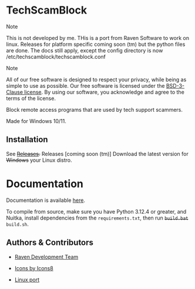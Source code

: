 
# TechScamBlock
> [!NOTE]
> This is not developed by me. THis is a port from Raven Software to work on linux. Releases for platform specific coming soon (tm) but the python files are done. The docs still apply, except the config directory is now /etc/techscamblock/techscamblock.conf

> [!NOTE]
> All of our free software is designed to respect your privacy, while being as simple to use as possible. Our free software is licensed under the [BSD-3-Clause license](https://ravendevteam.org/files/BSD-3-Clause.txt). By using our software, you acknowledge and agree to the terms of the license.

Block remote access programs that are used by tech support scammers.

Made for Windows 10/11.

## Installation
See ~~[Releases](https://github.com/ravendevteam/techscamblock/releases).~~ Releases [coming soon (tm)] Download the latest version for ~~Windows~~ your Linux distro.

# Documentation
Documentation is available [here](https://docs.ravendevteam.org/techscamblock).

To compile from source, make sure you have Python 3.12.4 or greater, and Nuitka, install dependencies from the `requirements.txt`, then run ~~`build.bat`~~ `build.sh`.

## Authors & Contributors

- [Raven Development Team](https://ravendevteam.org/)
- [Icons by Icons8](https://icons8.com/)

- [Linux port](https://github.com/textdev-0/techscamblock-linux/)
